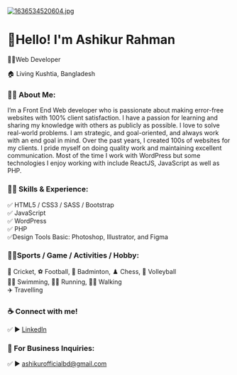 [![1636534520604.jpg](https://i.postimg.cc/xdGxmFyb/1636534520604.jpg)](https://postimg.cc/B86B9pzq)
# 👋Hello! I'm Ashikur Rahman
<p>👨‍💻Web Developer</p> <p>🏠 Living Kushtia, Bangladesh </p>

### 👨‍🏫 About Me:
<p>I’m a Front End Web developer who is passionate about making error-free websites with 100% client satisfaction. I have a passion for learning and sharing my knowledge with others as publicly as possible. I love to solve real-world problems. I am strategic, and goal-oriented, and always work with an end goal in mind. Over the past years, I created 100s of websites for my clients. I pride myself on doing quality work and maintaining excellent communication. Most of the time I work with WordPress but some technologies I enjoy working with include ReactJS, JavaScript as well as PHP.

</p>

### 👨‍💻 Skills & Experience:
✅ HTML5 / CSS3 / SASS / Bootstrap </br>
✅ JavaScript </br>
✅ WordPress </br>
✅ PHP </br> 
✅Design Tools Basic: Photoshop, Illustrator, and Figma </br>

### 🙍‍♂️Sports / Game / Activities / Hobby:
🏏 Cricket, ⚽ Football, 🏸 Badminton, ♟️ Chess, 🏐 Volleyball  
🏊‍♂️ Swimming, 🏃‍♂️ Running, 🚶‍♂️ Walking  
✈️ Travelling

### ☕ Connect with me!
✅ ► <a href="https://www.linkedin.com/in/ashikurofficial/">LinkedIn</a>

### 📧 For Business Inquiries:
✅ ► ashikurofficialbd@gmail.com   





